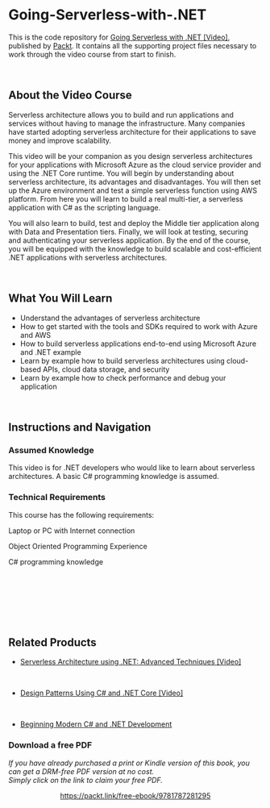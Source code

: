 # Going-Serverless-with-.NET


This is the code repository for [Going Serverless with .NET [Video]](https://prod.packtpub.com/in/application-development/going-serverless-net-video), published by [Packt](https://www.packtpub.com/?utm_source=github). It contains all the supporting project files necessary to work through the video course from start to finish.


 


## About the Video Course

Serverless architecture allows you to build and run applications and services without having to manage the infrastructure. Many companies have started adopting serverless architecture for their applications to save money and improve scalability. 

This video will be your companion as you design serverless architectures for your applications with Microsoft Azure as the cloud service provider and using the .NET Core runtime. You will begin by understanding about serverless architecture, its advantages and disadvantages. You will then set up the Azure environment and test a simple serverless function using AWS platform. From here you will learn to build a real multi-tier, a serverless application with C# as the scripting language. 

You will also learn to build, test and deploy the Middle tier application along with Data and Presentation tiers. Finally, we will look at testing, securing and authenticating your serverless application. 
By the end of the course, you will be equipped with the knowledge to build scalable and cost-efficient .NET applications with serverless architectures.


 


<H2>What You Will Learn</H2>

<DIV class=book-info-will-learn-text>

<UL>

<LI>	Understand the advantages of serverless architecture

<LI>	How to get started with the tools and SDKs required to work with Azure and AWS

<LI>	How to build serverless applications end-to-end using Microsoft Azure and .NET example

<LI>	Learn by example how to build serverless architectures using cloud-based APIs, cloud data 
storage, and security

<LI>	Learn by example how to check performance and debug your application 

</LI></UL></DIV>


 


## Instructions and Navigation

### Assumed Knowledge

This video is for .NET developers who would like to learn about serverless architectures. 
A basic C# programming knowledge is assumed.

### Technical Requirements

This course has the following requirements:<br/>

Laptop or PC with Internet connection <br/>

Object Oriented Programming Experience <br/>

C# programming knowledge <br/> 


 


 


 




## Related Products

* [Serverless Architecture using .NET: Advanced Techniques [Video]](https://prod.packtpub.com/in/application-development/serverless-architecture-using-net-advanced-techniques-video)


 


* [Design Patterns Using C# and .NET Core [Video]](https://prod.packtpub.com/in/application-development/design-patterns-using-c-and-net-core-video)


 


* [Beginning Modern C# and .NET Development](https://prod.packtpub.com/in/application-development/beginning-modern-c-and-net-development)
### Download a free PDF

 <i>If you have already purchased a print or Kindle version of this book, you can get a DRM-free PDF version at no cost.<br>Simply click on the link to claim your free PDF.</i>
<p align="center"> <a href="https://packt.link/free-ebook/9781787281295">https://packt.link/free-ebook/9781787281295 </a> </p>